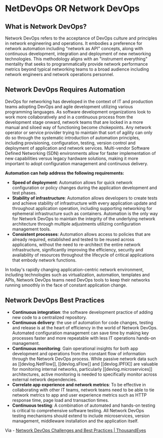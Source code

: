 
# NetDevOps OR Network DevOps

## What is Network DevOps?

Network DevOps refers to the acceptance of DevOps culture and principles in network engineering and operations. It embodies a preference for network automation including "network as API" concepts, along with continuous development, integration and deployment of new networking technologies. This methodology aligns with an "instrument everything" mentality that seeks to programmatically provide network performance metrics beyond typical networking teams to a broad audience including network engineers and network operations personnel.

## Network DevOps Requires Automation

DevOps for networking has developed in the context of IT and production teams adopting DevOps and agile development utilizing various programming languages. As software development organizations look to work more collaboratively and in a continuous process from the development stage onward, network teams that are locked in a more manual and siloed way of functioning become chokepoints. Any network operator or service provider trying to maintain that sort of agility can only do so through the systematic introduction of automation principles, including provisioning, configuration, testing, version control and deployment of application and network services. Multi-vendor Software Defined Networking (SDN) environments allow for faster implementation of new capabilities versus legacy hardware solutions, making it more important to adopt configuration management and continuous delivery.

**Automation can help address the following requirements:**

- **Speed of deployment**: Automation allows for quick network configuration or policy changes during the application development and test phases.
- **Stability of infrastructure**: Automation allows developers to create tests and achieve stability of infrastructure with every application update and throughout application operation, including supporting networking for ephemeral infrastructure such as containers. Automation is the only way for Network DevOps to maintain the integrity of the underlying network architecture through multiple adjustments utilizing configuration management tools.
- **Consistent processes**: Automation allows access to policies that are already required, established and tested to be reused across applications, without the need to re-architect the entire network infrastructure, significantly improving the efficiency, security and availability of resources throughout the lifecycle of critical applications that embody network functions.

In today's rapidly changing application-centric network environment, including technologies such as virtualization, automation, templates and APIs, Network DevOps teams need DevOps tools to keep their networks running smoothly in the face of constant application change.

## Network DevOps Best Practices

- **Continuous integration**: the software development practice of adding new code to a centralized repository.
- **Continuous delivery**: the use of automation for code changes, testing and release is at the heart of efficiency in the world of Network DevOps. Automated configuration management can save time by making key processes faster and more repeatable with less IT operations hands-on management.
- **Continuous monitoring**: Gain operational insights for both app development and operations from the constant flow of information through the Network DevOps process. While passive network data such as [[devlog.NetFlow]], [[devlog.sFlow]] and [[devlog.IPFIX]] are valuable for monitoring internal networks, particularly [[devlog.microservices]] architectures, active monitoring is needed to specifically monitor across external network dependencies.
- **Correlate app experience and network metrics**: To be effective in collaborating with other IT teams, network teams need to be able to tie network metrics to app and user experience metrics such as HTTP response time, page load and transaction times.
- **Continuous testing**: A combination of automated and hands-on testing is critical to comprehensive software testing. All Network DevOps testing mechanisms should extend to include microservices, version management, middleware installation and the application itself.

Via - [Network DevOps Challenges and Best Practices | ThousandEyes](https://www.thousandeyes.com/learning/techtorials/network-devops)
